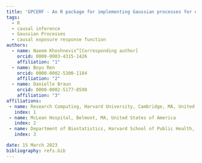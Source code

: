 ```yaml
---
title: 'GPCERF - An R package for implementing Gaussian processes for estimating causal exposure response curves'
tags:
  - R
  - causal inference 
  - Gaussian Processes
  - causal exposure response function
authors:
  - name: Naeem Khoshnevis^[Corresponding author]
    orcid: 0000-0003-4315-1426
    affiliation: "1"
  - name: Boyu Ren
    orcid: 0000-0002-5300-1184
    affiliation: "2"
  - name: Danielle Braun
    orcid: 0000-0002-5177-8598
    affiliation: "3"
affiliations:
 - name: Research Computing, Harvard University, Cambridge, MA, United States of America
   index: 1
 - name: McLean Hospital, Belmont, MA, United States of America
   index: 2
 - name: Department of Biostatistics, Harvard School of Public Health, Cambridge, MA, United States of America
   index: 3

date: 15 March 2023
bibliography: refs.bib
---
```

